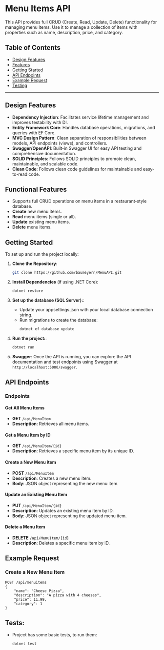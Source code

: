 # Menu Items API

This API provides full CRUD (Create, Read, Update, Delete) functionality for managing menu items. Use it to manage a collection of items with properties such as name, description, price, and category.
## Table of Contents

- [Design Features](#design-features)
- [Features](#functional-features)
- [Getting Started](#getting-started)
- [API Endpoints](#api-endpoints)
- [Example Request](#example-request)
- [Testing](#tests)

---

## Design Features
- **Dependency Injection**: Facilitates service lifetime management and improves testability with DI.
- **Entity Framework Core**: Handles database operations, migrations, and queries with EF Core.
- **MVC Design Pattern**:  Clean separation of responsibilities between models, API endpoints (views), and controllers.
- **Swagger/OpenAPI**: Built-in Swagger UI for easy API testing and comprehensive documentation.
- **SOLID Principles**: Follows SOLID principles to promote clean, maintainable, and scalable code.
- **Clean Code**: Follows clean code guidelines for maintainable and easy-to-read code.

## Functional Features
- Supports full CRUD operations on menu items in a restaurant-style database.
- **Create** new menu items.
- **Read** menu items (single or all).
- **Update** existing menu items.
- **Delete** menu items.

## Getting Started

To set up and run the project locally:

1. **Clone the Repository**:
    ```bash
    git clone https://github.com/baumeyern/MenuAPI.git
    ```

2. **Install Dependencies** (if using .NET Core):
    ```bash
    dotnet restore
    ```

3. **Set up the database (SQL Server):**:
    - Update your appsettings.json with your local database connection string.
    - Run migrations to create the database:
       ```bash
       dotnet ef database update

4. **Run the project:**:
   ```bash
   dotnet run

5. **Swagger**:
    Once the API is running, you can explore the API documentation and test endpoints using Swagger at `http://localhost:5000/swagger`.

## API Endpoints


### Endpoints

#### Get All Menu Items
- **GET** `/api/MenuItem`
- **Description**: Retrieves all menu items.

#### Get a Menu Item by ID
- **GET** `/api/MenuItem/{id}`
- **Description**: Retrieves a specific menu item by its unique ID.

#### Create a New Menu Item
- **POST** `/api/MenuItem`
- **Description**: Creates a new menu item.
- **Body**: JSON object representing the new menu item.

#### Update an Existing Menu Item
- **PUT** `/api/MenuItem/{id}`
- **Description**: Updates an existing menu item by ID.
- **Body**: JSON object representing the updated menu item.

#### Delete a Menu Item
- **DELETE** `/api/MenuItem/{id}`
- **Description**: Deletes a specific menu item by ID.

## Example Request

### Create a New Menu Item

```http
POST /api/menuitems
{
    "name": "Cheese Pizza",
    "description": "A pizza with 4 cheeses",
    "price": 11.99,
    "category": 1
}
```

## Tests:
- Project has some basic tests, to run them:
  ```bash
  dotnet test